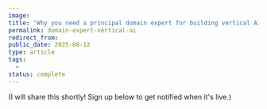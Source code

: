 ```yaml
---
image: 
title: "Why you need a principal domain expert for building vertical AI - and how to find them" 
permalink: domain-expert-vertical-ai
redirect_from: 
public_date: 2025-08-12
type: article
tags:
  - 
status: complete
---
```


(I will share this shortly! Sign up below to get notified when it's live.)
